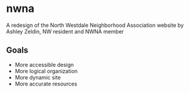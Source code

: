 # nwna
A redesign of the North Westdale Neighborhood Association website
by Ashley Zeldin, NW resident and NWNA member

## Goals
* More accessible design
* More logical organization
* More dynamic site
* More accurate resources
